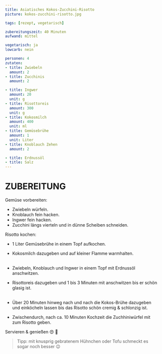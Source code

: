 ```yaml
---
title: Asiatisches Kokos-Zucchini-Risotto
picture: kokos-zucchini-risotto.jpg

tags: [rezept, vegetarisch]

zubereitungszeit: 40 Minuten
aufwand: mittel

vegetarisch: ja
lowcarb: nein

personen: 4
zutaten:
- title: Zwiebeln
  amount: 2
- title: Zucchinis
  amount: 2

- title: Ingwer
  amount: 20 
  unit: g 
- title: Risottoreis
  amount: 300 
  unit: g 
- title: Kokosmilch
  amount: 400 
  unit: ml 
- title: Gemüsebrühe
  amount: 1 
  unit: Liter 
- title: Knoblauch Zehen
  amount: 2

- title: Erdnussöl
- title: Salz
---
```


ZUBEREITUNG
===========

Gemüse vorbereiten:
- Zwiebeln würfeln.
- Knoblauch fein hacken.
- Ingwer fein hacken.
- Zucchini längs vierteln und in dünne Scheiben schneiden.

Risotto kochen:
- 1 Liter Gemüsebrühe in einem Topf aufkochen.
- Kokosmilch dazugeben und auf kleiner Flamme warmhalten.<br><br>
  
- Zwiebeln, Knoblauch und Ingwer in einem Topf mit Erdnussöl anschwitzen.
- Risottoreis dazugeben und 1 bis 3 Minuten mit anschwitzen bis er schön glasig ist.<br><br>

- Über 20 Minuten hinweg nach und nach die Kokos-Brühe dazugeben und einköcheln lassen bis das Risotto schön cremig & schlonzig ist.

- Zwischendurch, nach ca. 10 Minuten Kochzeit die Zuchhiniwürfel mit zum Risotto geben.

Servieren & genießen 😍 🍚

> Tipp: mit knusprig gebratenem Hühnchen oder Tofu schmeckt es sogar noch besser 😉
